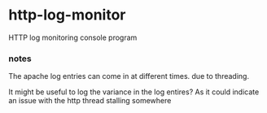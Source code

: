 # http-log-monitor
HTTP log monitoring console program


### notes
The apache log entries can come in at different times. due to threading.

It might be useful to log the variance in the log entires? As it could indicate an issue with the http thread stalling somewhere